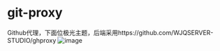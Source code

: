 # git-proxy
Github代理，下面位极光主题，后端采用https://github.com/WJQSERVER-STUDIO/ghproxy
![image](https://github.com/user-attachments/assets/f93d9482-0dfd-48c7-b6c9-5b94882175d7)

